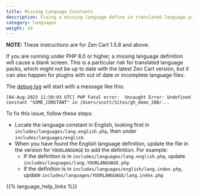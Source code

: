 ```yaml
---
title: Missing Language Constants
description: Fixing a missing language define in translated language packs
category: languages
weight: 10
---
```


**NOTE:** These instructions are for Zen Cart 1.5.8 and above.  

If you are running under PHP 8.0 or higher, a missing language definition will cause a blank screen.  This is a particular risk for translated language packs, which might not be up to date with the latest Zen Cart version, but it can also happen for plugins with out of date or incomplete language files. 

The [debug log](/user/troubleshooting/debug_logs/) will start with a message like this: 

```
[04-Aug-2023 11:50:03 UTC] PHP Fatal error:  Uncaught Error: Undefined constant "SOME_CONSTANT" in /Users/scott/Sites/gh_demo_200/...
```

To fix this issue, follow these steps: 

- Locate the language constant in English, looking first in `includes/languages/lang.english.php`, then under `includes/languages/english`. 
- When you have found the English language definition, update the file in the version for `YOURLANGUAGE` to add the definition.  For example: 
   - If the definition is in `includes/languages/lang.english.php`, update `includes/languages/lang.YOURLANGUAGE.php`
   - If the definition is in `includes/languages/english/lang.index.php`, update `includes/languages/YOURLANGUAGE/lang.index.php`
  

{{% language_help_links %}}
